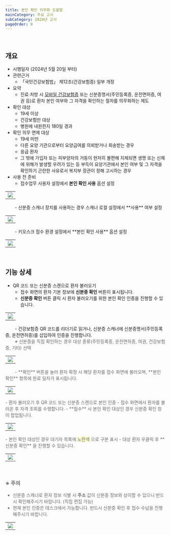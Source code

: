 ```yaml
---
title: 본인 확인 의무화 도움말
mainCategory: 주요 고시
subCategory: 2024년 고시
pageOrder: 9
---
```


<br>

## 개요

- 시행일자 (2024년 5월 20일 부터)
- 관련근거
    - 「국민건강보험법」 제12조(건강보험증) 일부 개정
- 요약
    - 진료·처방 시 [모바일 건강보험증](https://play.google.com/store/apps/details?id=kr.or.nhiq&hl=ko&gl=US&pli=1) 또는 신분증명서(주민등록증, 운전면허증, 여권 등)로 환자 본인 여부와 그 자격을 확인하는 절차를 의무화하는 제도
- 확인 대상
    - 19세 이상
    - 건강보험만 대상
    - 병원에 내원한지 180일 경과
- 확인 의무 면제 대상
    - 19세 미만
    - 다른 요양 기관으로부터 요양급여를 의뢰받거나 회송받는 경우
    - 응급 환자
    - 그 밖에 가입자 또는 피부양자의 거동이 현저히 불편해 지체되면 생명 또는 신체에 위해가 발생할 우려가 있는 등 부득이 요양기관에서 본인 여부 및 그 자격을 확인하기 곤란한 사유로서 복지부 장관이 정해 고시하는 경우
- 사용 전 준비
    - 접수업무 사용자 설정에서 **본인 확인 사용** 옵션 설정
<table class="imgBox">
    <td class="imgBox">
        <a href="/images/{{page.url}}_1.png" target="_blank">
            <img class="minCenter" src="/images/{{page.url}}_1.png">
        </a>
    </td>
</table> 
<span style="color:#696868; padding-left: 30px;"></span>
        - 신분증 스캐너 장치를 사용하는 경우 스캐너 로컬 설정에서 **사용** 여부 설정
<table class="imgBox">
    <td class="imgBox">
        <a href="/images/{{page.url}}_2.png" target="_blank">
            <img class="minCenter" src="/images/{{page.url}}_2.png">
        </a>
    </td>
</table> 
<span style="color:#696868; padding-left: 30px;"></span>
    - 키오스크 접수 환경 설정에서 **본인 확인 사용** 옵션 설정
<table class="imgBox">
    <td class="imgBox">
        <a href="/images/{{page.url}}_9.png" target="_blank">
            <img class="minCenter" src="/images/{{page.url}}_9.png">
        </a>
    </td>
</table> 

<br>

## 기능 상세

- QR 코드 또는 신분증 스캔으로 환자 불러오기
    - 접수 화면의 환자 기본 정보에 **신분증 확인** 버튼이 표시됩니다.
    - **신분증 확인** 버튼 클릭 시 환자 불러오기를 위한 본인 확인 인증을 진행할 수 있습니다.
<table class="imgBox">
    <td class="imgBox">
        <a href="/images/{{page.url}}_3.png" target="_blank">
            <img class="minCenter" src="/images/{{page.url}}_3.png">
        </a>
    </td>
</table> 
<span style="color:#696868; padding-left: 30px;"></span>
    - 건강보험증 QR 코드를 리더기로 읽거나, 신분증 스캐너에 신분증명서(주민등록증, 운전면허증)를 삽입하여 인증을 진행합니다.
<br>
<span style="color:#696868; padding-left: 30px;">        ※ 신분증을 직접 확인하는 경우 대상 종류(주민등록증, 운전면허증, 여권, 건강보험증, 기타) 선택
<table class="imgBox">
    <td class="imgBox">
        <a href="/images/{{page.url}}_4.png" target="_blank">
            <img class="minCenter" src="/images/{{page.url}}_4.png">
        </a>
    </td>
</table> 
<span style="color:#696868; padding-left: 30px;"></span>
    - **확인** 버튼을 눌러 환자 확정 시 해당 환자를 접수 화면에 불러오며, **본인 확인** 항목에 완료 일자가 표시됩니다.
<table class="imgBox">
    <td class="imgBox">
        <a href="/images/{{page.url}}_5.png" target="_blank">
            <img class="minCenter" src="/images/{{page.url}}_5.png">
        </a>
    </td>
</table> 
- 환자 불러오기 후 QR 코드 또는 신분증 스캔으로 본인 인증
    - 접수 화면에서 환자를 불러온 후 자격 조회를 수행합니다.
    - **접수** 시 본인 확인 대상인 경우 신분증 확인 창이 팝업됩니다.
<table class="imgBox">
    <td class="imgBox">
        <a href="/images/{{page.url}}_6.png" target="_blank">
            <img class="minCenter" src="/images/{{page.url}}_6.png">
        </a>
    </td>
</table> 
- 본인 확인 대상인 경우 대기자 목록에 <span style="background-color:#FFFFCC">노란색</span> 으로 구분 표시
    - 대상 환자 우클릭 후 **신분증 확인** 을 진행할 수 있습니다.
<table class="imgBox">
    <td class="imgBox">
        <a href="/images/{{page.url}}_7.png" target="_blank">
            <img class="minCenter" src="/images/{{page.url}}_7.png">
        </a>
    </td>
</table> 

<br>

### ※ 주의

- 신분증 스캐너로 환자 정보 식별 시 **주소** 값이 신분증 정보와 상이할 수 있으니 반드시 확인해주시기 바랍니다. (직접 편집 가능)
- 현재 본인 인증은 데스크에서 가능합니다. 반드시 신분증 확인 후 접수·수납을 진행해주시기 바랍니다.
<table class="imgBox">
    <td class="imgBox">
        <a href="/images/{{page.url}}_8.png" target="_blank">
            <img class="minCenterSmallMid" src="/images/{{page.url}}_8.png">
        </a>
    </td>
</table> 